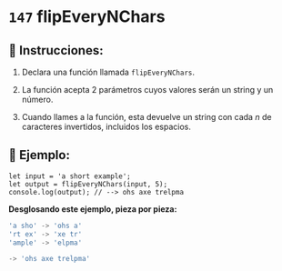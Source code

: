 # `147` flipEveryNChars

## 📝 Instrucciones:

1. Declara una función llamada `flipEveryNChars`.

2. La función acepta 2 parámetros cuyos valores serán un string y un número.

3. Cuando llames a la función, esta devuelve un string con cada *n* de caracteres invertidos, incluidos los espacios.

## 📎 Ejemplo:

```Js
let input = 'a short example'; 
let output = flipEveryNChars(input, 5);
console.log(output); // --> ohs axe trelpma
```

**Desglosando este ejemplo, pieza por pieza:**

```js
'a sho' -> 'ohs a'
'rt ex' -> 'xe tr'
'ample' -> 'elpma'

-> 'ohs axe trelpma'
```
